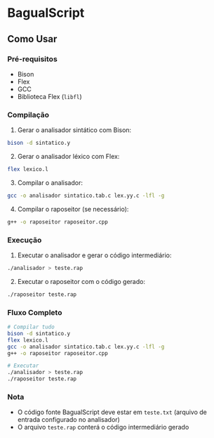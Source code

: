 # BagualScript

## Como Usar

### Pré-requisitos
- Bison
- Flex
- GCC
- Biblioteca Flex (`libfl`)

### Compilação

1. Gerar o analisador sintático com Bison:
```bash
bison -d sintatico.y
```

2. Gerar o analisador léxico com Flex:
```bash
flex lexico.l
```

3. Compilar o analisador:
```bash
gcc -o analisador sintatico.tab.c lex.yy.c -lfl -g
```

4. Compilar o raposeitor (se necessário):
```bash
g++ -o raposeitor raposeitor.cpp
```

### Execução

1. Executar o analisador e gerar o código intermediário:
```bash
./analisador > teste.rap
```

2. Executar o raposeitor com o código gerado:
```bash
./raposeitor teste.rap
```

### Fluxo Completo

```bash
# Compilar tudo
bison -d sintatico.y
flex lexico.l
gcc -o analisador sintatico.tab.c lex.yy.c -lfl -g
g++ -o raposeitor raposeitor.cpp

# Executar
./analisador > teste.rap
./raposeitor teste.rap
```

### Nota
- O código fonte BagualScript deve estar em `teste.txt` (arquivo de entrada configurado no analisador)
- O arquivo `teste.rap` conterá o código intermediário gerado
